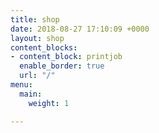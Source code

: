 ```yaml
---
title: shop
date: 2018-08-27 17:10:09 +0000
layout: shop
content_blocks:
- content_block: printjob
  enable_border: true
  url: "/"
menu:
  main:
    weight: 1

---
```

